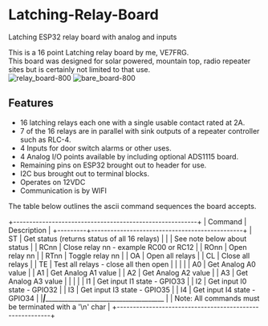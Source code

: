# Latching-Relay-Board
Latching ESP32 relay board with analog and inputs

This is a 16 point Latching relay board by me, VE7FRG.  
This board was designed for solar powered, mountain top, radio repeater
sites but is certainly not limited to that use.  <br />
![relay_board-800](https://github.com/horga83/Latching-Relay-Board/assets/2425304/6049794b-617f-4010-b2ef-43ba544a5afc)
![bare_board-800](https://github.com/horga83/Latching-Relay-Board/assets/2425304/fcb2d0c8-da5b-42c9-9c24-75382f7059b7)

Features
--------
* 16 latching relays each one with a single usable contact rated at 2A.
* 7 of the 16 relays are in parallel with sink outputs of a repeater controller such as RLC-4.  
* 4 Inputs for door switch alarms or other uses.  
* 4  Analog I/O points available by including optional ADS1115 board.  
* Remaining pins on ESP32 brought out to header for use.  
* I2C bus brought out to terminal blocks.  
* Operates on 12VDC  
* Communication is by WIFI  
  
The table below outlines the ascii command sequences the
board accepts. 

+---------------------------------------------------------+
| Command | Description                                   | 
+---------+-----------------------------------------------+
| ST      | Get status (returns status of all 16 relays)  |
|         | See note below about status                   |
| RCnn    | Close relay nn - example RC00 or RC12         |
| ROnn    | Open relay nn                                 |
| RTnn    | Toggle relay nn                               |
| OA      | Open all relays                               |
| CL      | Close all relays                              |
| TE      | Test all relays - close all then open         |
|         |                                               |
| A0      | Get Analog A0 value                           |
| A1      | Get Analog A1 value                           |
| A2      | Get Analog A2 value                           |
| A3      | Get Analog A3 value                           |
|         |                                               |
| I1      | Get input I1 state - GPIO33                   |
| I2      | Get input I0 state - GPIO32                   |
| I3      | Get input I3 state - GPIO35                   |
| I4      | Get input I4 state - GPIO34                   |
|_________|______________________________________________ |
| Note: All commands must be terminated with a '\n' char  |
+---------------------------------------------------------+
